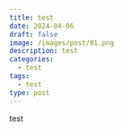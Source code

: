```yaml
---
title: test
date: 2024-04-06
draft: false
image: /images/post/01.png
description: test
categories:
  - test
tags:
  - test
type: post
---
```

test
